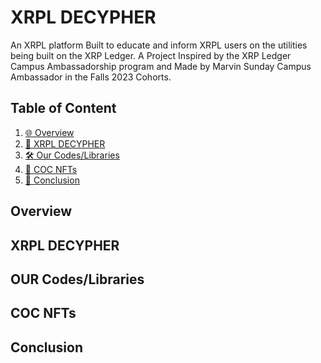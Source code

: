 # XRPL DECYPHER
An XRPL platform Built to educate and inform XRPL users on the utilities being built on the XRP Ledger.
A Project Inspired by the XRP Ledger Campus Ambassadorship program and Made by Marvin Sunday Campus Ambassador in the Falls 2023 Cohorts.  
## Table of Content
1. [🌐 Overview](#overview)
2. [📖 XRPL DECYPHER](#xrpl-decypher)
3. [🛠 Our Codes/Libraries](#our-codes/libraries)
4. [🎨 COC NFTs](#coc-nfts)
5. [📝 Conclusion](#conclusion)
<a name="overview"></a>
## Overview 
<a name="xrpl-decypher"></a>
## XRPL DECYPHER
<a name="our-codes/libraries"></a>
## OUR Codes/Libraries
<a name="coc-nfts"></a>
## COC NFTs
<a name="conclusion"></a>
## Conclusion 
